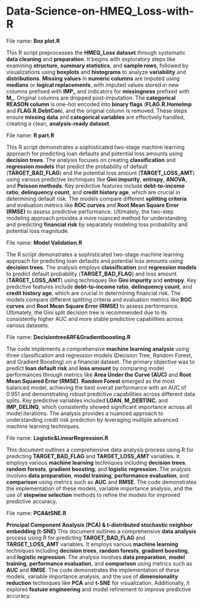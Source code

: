 # Data-Science-on-HMEQ_Loss-with-R

File name: **Box plot.R**

This R script preprocesses the **HMEQ_Loss dataset** through systematic **data cleaning** and **preparation**. It begins with exploratory steps like examining **structure**, **summary statistics**, and **sample rows**, followed by visualizations using **boxplots** and **histograms** to analyze **variability** and **distributions**. **Missing values** in **numeric columns** are imputed using **medians** or **logical replacements**, with imputed values stored in new columns prefixed with **IMP_** and indicators for **missingness** prefixed with **M_**. Original columns are dropped post-imputation. The **categorical REASON column** is one-hot encoded into **binary flags** (**FLAG.R.HomeImp** and **FLAG.R.DebtCon**), and the original column is removed. These steps ensure **missing data** and **categorical variables** are effectively handled, creating a clean, **analysis-ready dataset**.

File name: **R part.R**

This R script demonstrates a sophisticated two-stage machine learning approach for predicting loan defaults and potential loss amounts using **decision trees**. The analysis focuses on creating **classification** and **regression models** that predict the probability of default (**TARGET_BAD_FLAG**) and the potential loss amount (**TARGET_LOSS_AMT**) using various predictive techniques like **Gini impurity**, **entropy**, **ANOVA**, and **Poisson methods**. Key predictive features include **debt-to-income ratio**, **delinquency count**, and **credit history age**, which are crucial in determining default risk. The models compare different **splitting criteria** and evaluation metrics like **ROC curves** and **Root Mean Square Error (RMSE)** to assess predictive performance. Ultimately, the two-step modeling approach provides a more nuanced method for understanding and predicting **financial risk** by separately modeling loss probability and potential loss magnitude.


File name: **Model Validation.R**

The R script demonstrates a sophisticated two-stage machine learning approach for predicting loan defaults and potential loss amounts using **decision trees**. The analysis employs **classification** and **regression models** to predict default probability (**TARGET_BAD_FLAG**) and loss amount (**TARGET_LOSS_AMT**) using techniques like **Gini impurity** and **entropy**. Key predictive features include **debt-to-income ratio**, **delinquency count**, and **credit history age**, which are crucial in determining financial risk. The models compare different splitting criteria and evaluation metrics like **ROC curves** and **Root Mean Square Error (RMSE)** to assess performance. Ultimately, the Gini split decision tree is recommended due to its consistently higher AUC and more stable predictive capabilities across various datasets.


File name: **Decisiontree&RF&Gradientboosting.R**

The code implements a comprehensive **machine learning analysis** using three classification and regression models (Decision Tree, Random Forest, and Gradient Boosting) on a financial dataset. The primary objective was to predict **loan default risk** and **loss amount** by comparing model performances through metrics like **Area Under the Curve (AUC)** and **Root Mean Squared Error (RMSE)**. **Random Forest** emerged as the most balanced model, achieving the best overall performance with an AUC of 0.951 and demonstrating robust predictive capabilities across different data splits. Key predictive variables included **LOAN**, **M_DEBTINC**, and **IMP_DELINQ**, which consistently showed significant importance across all model iterations. The analysis provides a nuanced approach to understanding credit risk prediction by leveraging multiple advanced machine learning techniques.


File name: **Logistic&LinearRegression.R**

This document outlines a comprehensive data analysis process using R for predicting **TARGET_BAD_FLAG** and **TARGET_LOSS_AMT** variables. It employs various **machine learning** techniques including **decision trees**, **random forests**, **gradient boosting**, and **logistic regression**. The analysis involves **data preparation**, **model training**, **performance evaluation**, and **comparison** using metrics such as **AUC** and **RMSE**. The code demonstrates the implementation of these models, variable importance analysis, and the use of **stepwise selection** methods to refine the models for improved predictive accuracy.


File name: **PCA&tSNE.R**

**Principal Component Analysis (PCA) & t-distributed stochastic neighbor embedding (t-SNE)**
This document outlines a comprehensive **data analysis** process using R for predicting **TARGET_BAD_FLAG** and **TARGET_LOSS_AMT** variables. It employs various **machine learning** techniques including **decision trees**, **random forests**, **gradient boosting**, and **logistic regression**. The analysis involves **data preparation**, **model training**, **performance evaluation**, and **comparison** using metrics such as **AUC** and **RMSE**. The code demonstrates the implementation of these models, variable importance analysis, and the use of **dimensionality reduction** techniques like **PCA** and **t-SNE** for visualization. Additionally, it explores **feature engineering** and model refinement to improve predictive accuracy.
